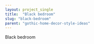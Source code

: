 ```yaml
---
layout: project_single
title:  "Black bedroom"
slug: "black-bedroom"
parent: "gothic-home-decor-style-ideas"
---
```

Black bedroom